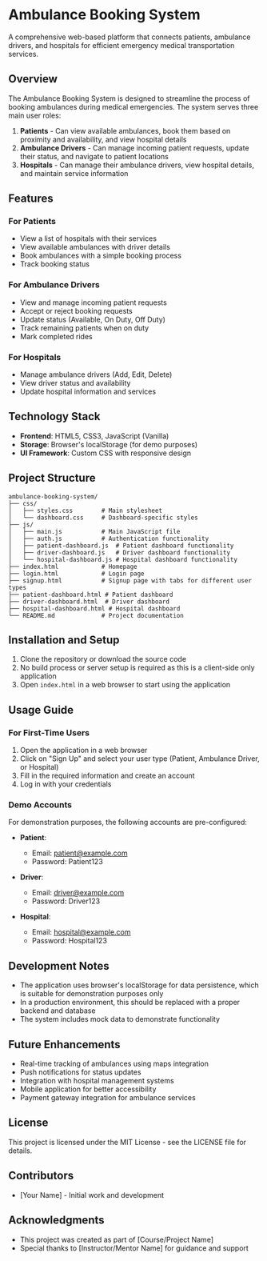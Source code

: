 # Ambulance Booking System

A comprehensive web-based platform that connects patients, ambulance drivers, and hospitals for efficient emergency medical transportation services.

## Overview

The Ambulance Booking System is designed to streamline the process of booking ambulances during medical emergencies. The system serves three main user roles:

1. **Patients** - Can view available ambulances, book them based on proximity and availability, and view hospital details
2. **Ambulance Drivers** - Can manage incoming patient requests, update their status, and navigate to patient locations
3. **Hospitals** - Can manage their ambulance drivers, view hospital details, and maintain service information

## Features

### For Patients
- View a list of hospitals with their services
- View available ambulances with driver details
- Book ambulances with a simple booking process
- Track booking status

### For Ambulance Drivers
- View and manage incoming patient requests
- Accept or reject booking requests
- Update status (Available, On Duty, Off Duty)
- Track remaining patients when on duty
- Mark completed rides

### For Hospitals
- Manage ambulance drivers (Add, Edit, Delete)
- View driver status and availability
- Update hospital information and services

## Technology Stack

- **Frontend**: HTML5, CSS3, JavaScript (Vanilla)
- **Storage**: Browser's localStorage (for demo purposes)
- **UI Framework**: Custom CSS with responsive design

## Project Structure

```
ambulance-booking-system/
├── css/
│   ├── styles.css        # Main stylesheet
│   └── dashboard.css     # Dashboard-specific styles
├── js/
│   ├── main.js           # Main JavaScript file
│   ├── auth.js           # Authentication functionality
│   ├── patient-dashboard.js  # Patient dashboard functionality
│   ├── driver-dashboard.js   # Driver dashboard functionality
│   └── hospital-dashboard.js # Hospital dashboard functionality
├── index.html            # Homepage
├── login.html            # Login page
├── signup.html           # Signup page with tabs for different user types
├── patient-dashboard.html # Patient dashboard
├── driver-dashboard.html  # Driver dashboard
├── hospital-dashboard.html # Hospital dashboard
└── README.md             # Project documentation
```

## Installation and Setup

1. Clone the repository or download the source code
2. No build process or server setup is required as this is a client-side only application
3. Open `index.html` in a web browser to start using the application

## Usage Guide

### For First-Time Users

1. Open the application in a web browser
2. Click on "Sign Up" and select your user type (Patient, Ambulance Driver, or Hospital)
3. Fill in the required information and create an account
4. Log in with your credentials

### Demo Accounts

For demonstration purposes, the following accounts are pre-configured:

- **Patient**:
  - Email: patient@example.com
  - Password: Patient123

- **Driver**:
  - Email: driver@example.com
  - Password: Driver123

- **Hospital**:
  - Email: hospital@example.com
  - Password: Hospital123

## Development Notes

- The application uses browser's localStorage for data persistence, which is suitable for demonstration purposes only
- In a production environment, this should be replaced with a proper backend and database
- The system includes mock data to demonstrate functionality

## Future Enhancements

- Real-time tracking of ambulances using maps integration
- Push notifications for status updates
- Integration with hospital management systems
- Mobile application for better accessibility
- Payment gateway integration for ambulance services

## License

This project is licensed under the MIT License - see the LICENSE file for details.

## Contributors

- [Your Name] - Initial work and development

## Acknowledgments

- This project was created as part of [Course/Project Name]
- Special thanks to [Instructor/Mentor Name] for guidance and support

